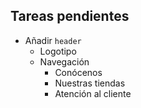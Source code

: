 ## Tareas pendientes

- Añadir `header`
    - Logotipo
    - Navegación
        - Conócenos
        - Nuestras tiendas
        - Atención al cliente